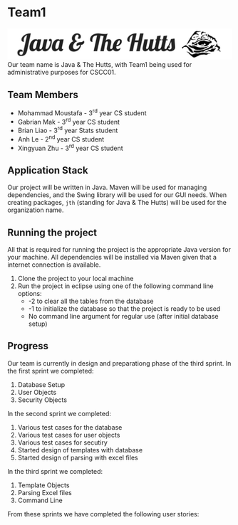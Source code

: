 # Team1
![alt text](logo.png "Team 1 Logo")
Our team name is Java & The Hutts, with Team1 being used for administrative purposes for CSCC01.

## Team Members
* Mohammad Moustafa - 3<sup>rd</sup> year CS student
* Gabrian Mak - 3<sup>rd</sup> year CS student
* Brian Liao - 3<sup>rd</sup> year Stats student
* Anh Le - 2<sup>nd</sup> year CS student
* Xingyuan Zhu - 3<sup>rd</sup> year CS student


## Application Stack
Our project will be written in Java. Maven will be used for managing dependencies, and the Swing library will be used for our GUI needs. When creating packages, `jth` (standing for Java & The Hutts) will be used for the organization name.

## Running the project
All that is required for running the project is the appropriate Java version for your machine. All dependencies will be installed via Maven given that a internet connection is available.

1. Clone the project to your local machine
2. Run the project in eclipse using one of the following command line options:
	* -2 to clear all the tables from the database
	* -1 to initialize the database so that the project is ready to be used
	* No command line argument for regular use (after initial database setup)

## Progress
Our team is currently in design and preparationg phase of the third sprint.
In the first sprint we completed:

1. Database Setup
2. User Objects
3. Security Objects

In the second sprint we completed:

1. Various test cases for the database
2. Various test cases for user objects
3. Various test cases for secutiry
4. Started design of templates with database
5. Started design of parsing with excel files

In the third sprint we completed:

1. Template Objects
2. Parsing Excel files
3. Command Line

From these sprints we have completed the following user stories:
